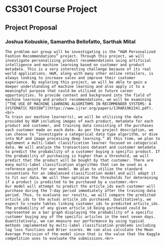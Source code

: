 # CS301 Course Project
## Project Proposal
### Joshua Kobuskie, Samantha Bellofatto, Sarthak Mital
    The problem our group will be investigating is the “H&M Personalized Fashion Recommendations” project. Through this project, we will investigate personalizing product recommendations using artificial intelligence and machine learning based on customer and product metadata. This is a very interesting challenge because of its real world applications. H&M, along with many other online retailers, is always looking to increase sales and improve their customer experience. By exploring this project, we will be able to gain a deeper understanding of machine learning and also apply it to a meaningful purpose that could be utilized in future career opportunities. To provide context and background into the field of machine learning and product recommendations, we will be examining [“THE USE OF MACHINE LEARNING ALGORITHMS IN RECOMMENDER SYSTEMS: A SYSTEMATIC REVIEW”](https://www.ijrar.org/papers/IJRAR19K2241.pdf).<br>
    To train our machine learner(s), we will be utilizing the data provided by H&M including images of each product, metadata for each product and customer, and training data consisting of the purchases each customer made on each date. As per the project description, we can choose to “investigate a categorical data type algorithm, or dive into NLP and image processing deep learning.” At this time, we plan to implement a multi-label classification learner focused on categorical data. We will analyze the transactions dataset and customer metadata to predict the probability of a customer buying a specific product. If the probability of purchasing is higher than a threshold, we will predict that the product will be bought by that customer. There are many multi-label classification algorithms that can be used as a reference point for our model. We plan to utilize the standard conventions for an imbalanced classification model and will adapt it to fit our data. We will then optimize the thresholds for determining if a product is predicted to be purchased by a customer.<br>
    Our model will attempt to predict the article_ids each customer will purchase during the 7-day period immediately after the training data period. Thus, to evaluate our results, we will compare the predicted article_ids to the actual article_ids purchased. Qualitatively, we expect to create tables linking customer_ids to predicted article_ids. The probability of any given article_id being purchased could be represented as a bar graph displaying the probability of a specific customer buying any of the specific articles in the next seven days. Quantitatively, we can measure our performance by using typical methods implemented by multi-label classification problems including log loss functions and Brier scores. We can also calculate the Mean Average Precision of the model since that is the value that the Kaggle competition uses to evaluate the submissions.<br>
